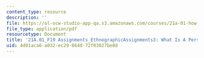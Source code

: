 ```yaml
---
content_type: resource
description: ''
file: https://ol-ocw-studio-app-qa.s3.amazonaws.com/courses/21a-01-how-culture-works-fall-2019/4d01aca6a032ec29864d72f03027be8d_MIT21A_01F19_Assignment3_Ex1.pdf
file_type: application/pdf
resourcetype: Document
title: '21A.01_F19 Assignments_EthnographicAssignments3: What Is A Person But A Resume?'
uid: 4d01aca6-a032-ec29-864d-72f03027be8d
---
```

